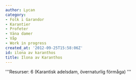 ```yaml
---
author: Lycan
category:
- Folk i Garandor
- Karantier
- Profeter
- Väna damer
- Våp
- Work in progress
created_at: '2012-09-25T15:58:06Z'
id: ilona av karanthos
title: Ilona av Karanthos
---
```

'''Resurser: 6 (Karantisk adelsdam, övernaturlig förmåga) '''